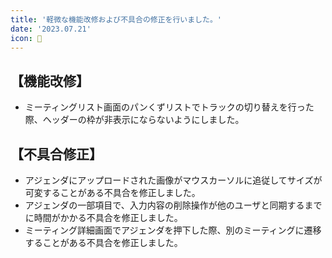 ```yaml
---
title: '軽微な機能改修および不具合の修正を行いました。'
date: '2023.07.21'
icon: 🐛
---
```


## 【機能改修】

- ミーティングリスト画面のパンくずリストでトラックの切り替えを行った際、ヘッダーの枠が非表示にならないようにしました。

## 【不具合修正】
- アジェンダにアップロードされた画像がマウスカーソルに追従してサイズが可変することがある不具合を修正しました。
- アジェンダの一部項目で、入力内容の削除操作が他のユーザと同期するまでに時間がかかる不具合を修正しました。
- ミーティング詳細画面でアジェンダを押下した際、別のミーティングに遷移することがある不具合を修正しました。
